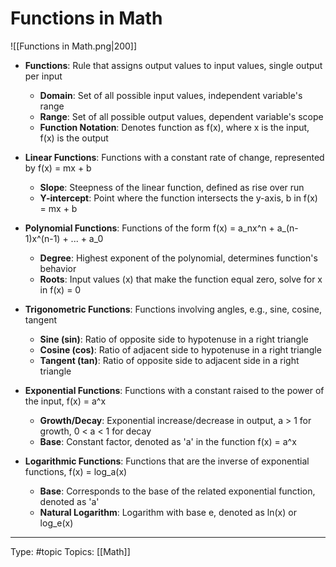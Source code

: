 # Functions in Math

![[Functions in Math.png|200]]

* **Functions**: Rule that assigns output values to input values, single output per input
    * **Domain**: Set of all possible input values, independent variable's range
    * **Range**: Set of all possible output values, dependent variable's scope
    * **Function Notation**: Denotes function as f(x), where x is the input, f(x) is the output

* **Linear Functions**: Functions with a constant rate of change, represented by f(x) = mx + b
    * **Slope**: Steepness of the linear function, defined as rise over run
    * **Y-intercept**: Point where the function intersects the y-axis, b in f(x) = mx + b

* **Polynomial Functions**: Functions of the form f(x) = a_nx^n + a_(n-1)x^(n-1) + ... + a_0
    * **Degree**: Highest exponent of the polynomial, determines function's behavior
    * **Roots**: Input values (x) that make the function equal zero, solve for x in f(x) = 0

* **Trigonometric Functions**: Functions involving angles, e.g., sine, cosine, tangent
    * **Sine (sin)**: Ratio of opposite side to hypotenuse in a right triangle
    * **Cosine (cos)**: Ratio of adjacent side to hypotenuse in a right triangle
    * **Tangent (tan)**: Ratio of opposite side to adjacent side in a right triangle

* **Exponential Functions**: Functions with a constant raised to the power of the input, f(x) = a^x
    * **Growth/Decay**: Exponential increase/decrease in output, a > 1 for growth, 0 < a < 1 for decay
    * **Base**: Constant factor, denoted as 'a' in the function f(x) = a^x

* **Logarithmic Functions**: Functions that are the inverse of exponential functions, f(x) = log_a(x)
    * **Base**: Corresponds to the base of the related exponential function, denoted as 'a'
    * **Natural Logarithm**: Logarithm with base e, denoted as ln(x) or log_e(x)


___
Type: #topic 
Topics: [[Math]]

